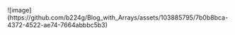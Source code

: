<p>![image](https://github.com/b224g/Blog_with_Arrays/assets/103885795/7b0b8bca-4372-4522-ae74-7664abbbc5b3)</p>
